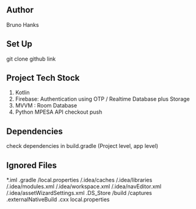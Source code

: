 ## Author
Bruno Hanks

## Set Up
git clone github link

## Project Tech Stock
1. Kotlin
2. Firebase: Authentication using OTP / Realtime Database plus Storage
3. MVVM : Room Database
4. Python MPESA API checkout push

## Dependencies
check dependencies in build.gradle (Project level, app level)

## Ignored Files
*.iml
.gradle
/local.properties
/.idea/caches
/.idea/libraries
/.idea/modules.xml
/.idea/workspace.xml
/.idea/navEditor.xml
/.idea/assetWizardSettings.xml
.DS_Store
/build
/captures
.externalNativeBuild
.cxx
local.properties
